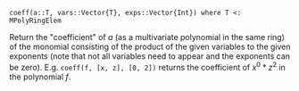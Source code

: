 ```
coeff(a::T, vars::Vector{T}, exps::Vector{Int}) where T <: MPolyRingElem
```

Return the "coefficient" of $a$ (as a multivariate polynomial in the same ring) of the monomial consisting of the product of the given variables to the given exponents (note that not all variables need to appear and the exponents can be zero). E.g. `coeff(f, [x, z], [0, 2])` returns the coefficient of $x^0*z^2$ in the polynomial $f$.
